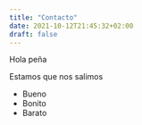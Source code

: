```yaml
---
title: "Contacto"
date: 2021-10-12T21:45:32+02:00
draft: false
---
```


Hola peña

Estamos que nos salimos

- Bueno
- Bonito
- Barato